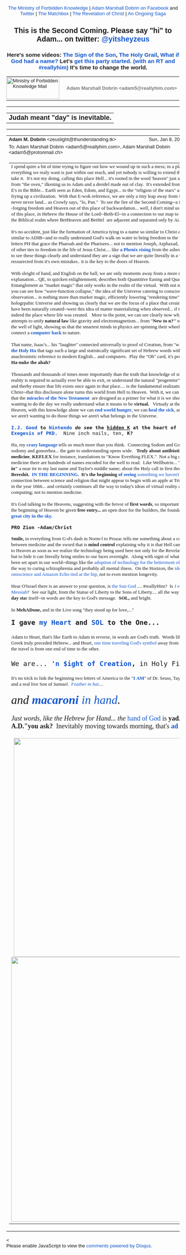 <!DOCTYPE html PUBLIC "-//W3C//DTD HTML 4.01//EN" "https://www.w3.org/TR/html4/strict.dtd">
<!-- saved from url=(0115)https://mail.google.com/mail/u/0/?ui=2&ik=b3fd74b597&view=pt&search=sent&msg=1597e82d6030baed&siml=1597e82d6030baed --><html data-inboxsdk-active-app-ids='[{"appId":"sdk_streak_21e9788951","version":"6.2897"}]' data-inboxsdk-app-logger-master-chosen="true" data-inboxsdk-last-event="1483927579041" data-inboxsdk-master-claimed="true" data-inboxsdk-session-id="1483927575645-0.10644149709128525" data-map-id="d5b985c9391d7a85" lang="en"><head data-inboxsdk-script-injected="true"><meta content="text/html; charset=utf-8" http-equiv="Content-Type"/><style type="text/css">
body,td,div,p,a,input {font-family: arial, sans-serif;}
</style><meta content="IE=edge" http-equiv="X-UA-Compatible"/><title>Ministry of Forbidden Knowledge Mail - Judah meant "day" is inevitable.</title><style type="text/css">
body, td {font-size:13px} a:link, a:active {color:#1155CC; text-decoration:none} a:hover {text-decoration:underline; cursor: pointer} a:visited{color:##6611CC} img{border:0px} pre { white-space: pre; white-space: -moz-pre-wrap; white-space: -o-pre-wrap; white-space: pre-wrap; word-wrap: break-word; max-width: 800px; overflow: auto;} .logo { left: -7px; position: relative; }
</style><style id="inboxsdk__shared_style">.inboxsdk__notransition {
  -webkit-transition: none !important;
  -moz-transition: none !important;
  -o-transition: none !important;
  -ms-transition: none !important;
  transition: none !important;
}

.inboxsdk__close_button {
  height: 24px;
  width: 24px;
  opacity: .7;
  position: relative;
  background: none;
  border: none;
  padding: 0;
  box-sizing: content-box;
  outline: none;
  cursor: pointer;
}
.inboxsdk__close_button:focus, .inboxsdk__close_button:hover {
  opacity: 1;
}
.inboxsdk__close_button:focus::before {
  background-color: rgba(0,0,0,.12);
}
.inboxsdk__close_button::before {
  border-radius: 50%;
  position: absolute;
  top: -4px;
  bottom: -4px;
  left: -4px;
  right: -4px;
  padding: 4px;
  content: ' ';
}
.inboxsdk__close_button::after {
  content: ' ';
  background: url(https://www.gstatic.com/images/icons/material/system/1x/close_black_24dp.png);
  position: absolute;
  height: 24px;
  width: 24px;
  top: 0;
  left: 0;
}

.dAcAbeEGcIJGfeII {
  display: none;
}

/* drawer */

.inboxsdk__drawer_view_container {
  visibility: visible;
  direction: initial;
  position: fixed;
  height: 100vh;
  width: 100vw;
  bottom: 0;
  left: 0;
  z-index: 51;
  pointer-events: none;
}
.inboxsdk__drawer_view {
  position: absolute;
  pointer-events: auto;
  top: 0;
  bottom: 0;
  right: 0;
  width: 452px;
  font: normal normal normal normal 13px / normal "Helvetica Neue", Helvetica, Arial, sans-serif;
  display: -webkit-flex;
  display: flex;
  -webkit-flex-direction: column;
  flex-direction: column;
  background-color: #fff;
  outline: none;
  box-shadow: 0 0 8px rgba(0,0,0,.18), 0 8px 16px rgba(0,0,0,.36);
  -webkit-transform: translateX(100%);
  transform: translateX(100%);
  transition: transform 150ms cubic-bezier(.4,0,.2,1);
}

.inboxsdk__drawer_view.inboxsdk__active {
  -webkit-transform: none;
  transform: none;
}
.inboxsdk__drawer_title_bar {
  background-color: #f5f5f5;
  border-bottom: 1px solid #e0e0e0;
  padding: 16px 20px;
  white-space: nowrap;
  display: -webkit-flex;
  display: flex;
  flex: 0 0 auto;
  -webkit-flex: 0 0 auto;
}
.inboxsdk__drawer_title_bar .inboxsdk__close_button {
  margin-right: 20px;
  -webkit-flex-shrink: 0;
  flex-shrink: 0;
}
.inboxsdk__drawer_title {
  overflow: hidden;
  text-overflow: ellipsis;
  white-space: nowrap;
  font: normal normal normal normal 20px / 24px "Helvetica Neue", Helvetica, Arial, sans-serif;
}

/* backdrop */

.inboxsdk__inbox_backdrop {
  visibility: visible;
  position: fixed;
  height: 100vh;
  width: 100vw;
  bottom: 0;
  left: 0;
  z-index: 50;
  background-color: transparent;
  transition: background-color 150ms cubic-bezier(0.4, 0, 1, 1);
}
.inboxsdk__inbox_backdrop.inboxsdk__active {
  background-color: rgba(10,10,10,.6);
  transition: background-color 70ms cubic-bezier(0,0,.2,1);
}

.inboxsdk__inbox_backdrop ~ .inboxsdk__inbox_backdrop {
  opacity: 0.6;
}

/* hidden */

.IbEdfbfEfDcFbcEB {
  display: -webkit-flex;
  display: flex;
  -webkit-flex-direction: column;
  flex-direction: column;
}

.AfGBFdbbBFcGEdde > .inboxsdk__close_button {
  position: absolute;
  bottom: 10px;
  right: 20px;
}

.EfHecFIJJEfdGCAf {
  width: 216px;
}

.CFadAfFbdcfcCIdC {
  overflow: hidden;
  font: 12px Arial, sans-serif;
  max-height: 100%;
  box-sizing: border-box;
}

.HIaDfDIFFEJJCEed {
  white-space: nowrap;
  display: -webkit-flex;
  display: flex;
  -moz-user-select: none;
  -webkit-user-select: none;
  user-select: none;
  cursor: default;
}

.CFadAfFbdcfcCIdC.IGFbBJddCDJHCECa .HIaDfDIFFEJJCEed:hover,
.CFadAfFbdcfcCIdC.HIJGFfcCBbDDFdba .HIaDfDIFFEJJCEed {
  background: rgba(0,0,0,.03);
}

.AfGAcJebAbbaaDee {
  min-width: 0;
  overflow: hidden;
  text-overflow: ellipsis;
}

.CFadAfFbdcfcCIdC.IGFbBJddCDJHCECa .AfGAcJebAbbaaDee {
  cursor: move;
}

.bAJdIdFACbDbaCAb {
  padding-left: 20px;
  vertical-align: middle;
  font: 13px / 40px "Helvetica Neue", Helvetica, Arial, sans-serif;
  color: #303030;
}

.AfGBFdbbBFcGEdde.fHdDfFBdBBECefJe .HIaDfDIFFEJJCEed {
  display: none;
}

.BdDdfEcfADbFBecb {
  display: inline-block;
  vertical-align: middle;
  margin-left: 10px;
  box-sizing: border-box;
  background-size: contain;
}

.BdDdfEcfADbFBecb,
.BdDdfEcfADbFBecb > img {
  width: 20px;
  height: 20px;
}

.EcBCIcEEHHHfEDEE {
  -webkit-flex: 1;
  flex: 1;
  text-align: right;
  visibility: hidden;
}

.CFadAfFbdcfcCIdC.IGFbBJddCDJHCECa .EcBCIcEEHHHfEDEE {
  visibility: visible;
  cursor: pointer;
}

.feeJfJJcHDfeIJed {
  margin-top: 12px;
  margin-right: 4px;
  background: url(https://www.streak.com/build/images/arrowDown.png) center / 20px no-repeat;
  border: none;
  width: 14px;
  height: 14px;
  -webkit-transform: rotate(-90deg);
  transform: rotate(-90deg);
  transition: -webkit-transform .15s, transform .15s;
  outline: none;
  opacity: .6;
  cursor: pointer;
}

.HIaDfDIFFEJJCEed:hover .feeJfJJcHDfeIJed,
.CFadAfFbdcfcCIdC.HIJGFfcCBbDDFdba .HIaDfDIFFEJJCEed .feeJfJJcHDfeIJed {
  opacity: .9;
}

.CFadAfFbdcfcCIdC.aIaBJFAHEeJfGbAC .feeJfJJcHDfeIJed {
  -webkit-transform: rotate(0);
  transform: rotate(0);
}

.cGEcJJFaDHbaFDDd {
  border-bottom: 1px solid #ddd;
  margin-bottom: 15px;
}

/* end hidden */
</style><style id="inboxsdk__style">/* suggestions */

.inboxsdk__suggestions_separator_before {
  padding-bottom: 2px !important;
}

.inboxsdk__suggestions_separator_after {
  border-top: 1px solid #e5e5e5;
  padding-top: 2px !important;
}

/* buttons */

div.T-I.inboxsdk__button {
  -webkit-user-select: none;
  min-width: 27px;
}

.inboxsdk__no_bg {
  background: none;
}

.inboxsdk__button.inboxsdk__button_disabled {
  opacity: 0.55;
}

  .inboxsdk__button_icon + .inboxsdk__button_text {
    margin-left: 5px;
  }

.inboxsdk__button_icon {
  display: inline-block;
}

.inboxsdk__button_iconImg {
  height: 16px;
  width: 16px;
  vertical-align: middle;
  margin-top: -2px;
  user-drag: none;
  -moz-user-select: none;
  -webkit-user-drag: none;
}

.inboxsdk__button_green_inactive {
  -webkit-box-shadow: 0 1px 0 rgba(0,0,0,.05);
  box-shadow: 0 1px 0 rgba(0,0,0,.05);
  background-color: #53a93f;
  background-image: -webkit-linear-gradient(top,transparent,transparent);
  background-image: linear-gradient(top,transparent,transparent);
  border: 1px solid transparent;
  color: #fff;
  text-shadow: none;
}

.inboxsdk__button_green_hover {
  -webkit-box-shadow: inset 0 -1px 0 #4c8534;
  box-shadow: inset 0 -1px 0 #4c8534;
  background-color: #65b045;
  background-image: -webkit-linear-gradient(top,transparent,transparent);
  background-image: linear-gradient(top,transparent,transparent);
  border: 1px solid transparent;
  border-bottom: 1px solid #4c8534;
  text-shadow: none;
}

.inboxsdk__button_green_active {
  -webkit-box-shadow: inset 0 1px 0 #2f6124;
  box-shadow: inset 0 1px 0 #2f6124;
  background: #3e802f;
  border: 1px solid transparent;
  border-top: 1px solid #2f6124;
  color: #fff;
  text-shadow: none;
}

.J-M.inboxsdk__menu {
  min-width: 1em;
  min-height: 1em;
  padding: 0px;
  overflow: visible;
  max-height: none;
}

.f4.J-N-JX.inboxsdk__message_more_icon {
  margin-top: -1px;
  width: 16px;
  height: 16px;
}

/* end */

/* compose buttons */

.T-I.inboxsdk__button.inboxsdk__compose_sendButton {
  min-width: 0px;
  margin-right: 0px;
  margin-left: 0px;
  padding:0px;
}

.inboxsdk__compose_actionToolbar {
  padding: 0px 0px 0px 5px;
  white-space: nowrap;
}

.inboxsdk__compose_actionToolbar div.inboxsdk__button {
  min-width: 27px;
  height: 27px;
}

.inboxsdk__compose_actionToolbar .inboxsdk__button_icon {
  height: 17px;
  width: 17px;
  display: inline-block;
  vertical-align: middle;
  position: relative;
  margin-top: 2px;
}

.inboxsdk__compose_actionToolbar .inboxsdk__button_iconImg {
  vertical-align: top;
  height: 17px;
  width: 17px;
  display: inline-block;
  margin-top: -1px;
}

.inboxsdk__compose_actionToolbar .inboxsdk__button > div {
    opacity: 0.55;
}

.inboxsdk__compose_actionToolbar .inboxsdk__button:focus {
  border: 1px solid #4d90fe;
  outline: none;
}


  .inboxsdk__compose_actionToolbar .inboxsdk__button.inboxsdk__button_hover > div, .inboxsdk__compose_actionToolbar .inboxsdk__button:focus > div {
    opacity: 1
  }


.inboxsdk__compose_groupedActionToolbar {
  position: absolute;
  bottom: 44px;
  background: #f5f5f5;
  margin: 3px;
  box-shadow: 0 2px 2px -1px rgba(0,0,0,0.1);
  border: 1px solid #cfcfcf;
  padding: 1px !important;
  z-index: 10;
  left: 0px;
}

.inboxsdk__compose_groupedActionToolbar div.inboxsdk__button {
  z-index: 1;
}

.inboxsdk__compose_groupedActionToolbar_arrow {
  position: absolute;
  background: url('https://ssl.gstatic.com/ui/v1/icons/mail/down_pointer.png') no-repeat;
  width: 17px;
  height: 18px;
  bottom: -16px;
  margin-left: 4px;
}

/* end */

/* appid warning */

.inboxsdk__appid_warning {
  margin: 0;
  padding: 9px;
  color: #4b4b4b;
  height: 32px;
  background: #ff6c6c;
  font-size: 10pt;
}

.inboxsdk__appid_warning_main {
  display: inline-block;
  vertical-align: middle;
}

.inboxsdk__appid_warning .topline {
  font-weight: bold;
  font-size: 11pt;
}

a.inboxsdk__appid_register {
  color: white;
  display: inline-block;
  background: #1989ff;
  border-radius: 3px;
  text-decoration: none;
  box-shadow: 0 0 5px rgba(0,0,0,0.3);
  padding: 7px;
  font-size: 10pt;
  vertical-align: middle;
  margin-left: 1em;
}

input.inboxsdk__x_close_button {
  background-color: transparent;
  background-image: url(https://www.streak.com/build/images/circle_border_x.png);
  background-size: cover;
  background-repeat: no-repeat;
  background-position: center center;
  height: 20px;
  width: 20px;
  border: none;
  display: inline-block;
  vertical-align: middle;
  cursor: pointer;

  float: right;
  margin: 5px;
}

/* thread rows */

.inboxsdk__gmail_label.inboxsdk__label_has_icon .au {
  display: inline-block;
  margin-left: 14px;
}

.inboxsdk__thread_row_label .inboxsdk__button_icon,
.inboxsdk__thread_row_label .inboxsdk__button_iconImg {
  height: 11px;
  width: 11px;
}

.inboxsdk__thread_row_label .inboxsdk__button_icon {
  display: inline-block;
  margin-top: 2px;
  margin-left: 4px;
  position: absolute;
}

.inboxsdk__thread_row_button {
  outline: 0;
  padding: 0 5px;
  position: relative;
  height: 15px;
  width: 15px;
  top: -2px;
}

.inboxsdk__gmail_action {
  float: right;
  position: relative;
  background-color: grey;
  border: 1px solid black;
  margin-left: 1em;
  cursor: default;
  padding: 0 6px;
  background-image: -webkit-linear-gradient(top,#e9e9e9,#e6e6e6);
  background-image: linear-gradient(top,#e9e9e9,#e6e6e6);
  border: 1px solid rgba(0,0,0,0.1);
  border-color: #ccc;
  color: #444;
  height: 17px;
  line-height: 17px;
  min-width: 56px;
  border-radius: 2px;
  font-size: 11px;
  font-weight: bold;
  text-align: center;
  white-space: nowrap;
  padding-right: 18px;
}

.inboxsdk__gmail_action:focus {
  border: 1px solid #4d90fe;
  outline: none;
}

.inboxsdk__gmail_action:active {
  box-shadow: inset 0 1px 2px rgba(0,0,0,.1);
}

.inboxsdk__gmail_action:hover {
  box-shadow: 0 1px 1px rgba(0,0,0,.05);
  background-color: #ededed;
  background-image: -webkit-linear-gradient(top,#ededed,#eaeaea);
  background-image: linear-gradient(top,#ededed,#eaeaea);
  border-color: #b8b8b8;
}

.inboxsdk__gmail_action::after {
  content: '';
  position: absolute;
  right: 5px;
  top: 5px;
  margin-left: 5px;
  background: no-repeat url(https://ssl.gstatic.com/mail/sprites/smartmail-561acb673be75c1d374881a95997fce4.png) -67px -100px;
  width: 7px;
  height: 7px;
  opacity: .55;
}

.inboxsdk__thread_row_custom_date {
  margin-left: 2px;
}

span.inboxsdk__thread_row_custom_date + span:not(.inboxsdk__thread_row_custom_date) {
  display: none;
}

span.inboxsdk__thread_row_custom_draft_label + div.yW {
  display: none;
}

.inboxsdk__thread_row_attachment_icon {
  margin-left: 3px;
  width: 16px;
  height: 16px;
}

.inboxsdk__thread_row_icon_wrapper {
  display: inline-block;
  width: 25px;
  margin-right: 3px;
}

.inboxsdk__thread_row_image_added .y6 .inboxsdk__thread_row_icon_wrapper ~ span[id] {
  margin-left: 3px;
}

  .inboxsdk__thread_row_icon_wrapper .inboxsdk__button_icon {
    position: absolute;
    top: 50%;
    height: 24px;
    overflow: hidden;
    width: 24px;
    margin-top: -12px;
  }

    .inboxsdk__thread_row_icon_wrapper .inboxsdk__button_iconImg {
      height: 24px;
      width: 24px;
      margin-top: 0px;
    }

  .inboxsdk__thread_row_image_added .a4W, .inboxsdk__thread_row_image_added .apA, .inboxsdk__thread_row_image_added .apx {
    position: relative;
  }


/* end thread rows */

td.gH div.gK span:first-child > img {
  margin-right: 3px;
}

td.gH div.gK span:first-child > img:last-child {
  margin-right: 6px;
}

.inboxsdk__message_attachment_icon {
  width: 21px;
  height: 21px;
  margin-top: -3px;
}

/* Work around issue where clicking "Remove formatting" in Compose causes this
 * element to become taller and shift the toolbar down. */
.gU .aWQ {
  max-height: 3px;
}

.aQw .inboxsdk__button_iconImg {
  margin-top: 2px;
}

.aZi .asa .inboxsdk__button_iconImg {
  display: inline-block;
  vertical-align: middle;
  margin-top: -3px;
}

/* Message view attachments toolbar */
.aZi .aZj .asa .inboxsdk__button_iconImg {
  margin: 0;
}

body .dw {
  /* Fixes issue where a tall compose window opened over a custom view could be
   * overlapped by Gmail's top bar. Also fixes issue where mole widgets are
   * only visible while a compose window is open.
   */
  z-index: 6 !important;
}

.inboxsdk__compose_outerSidebar_wrapper {
  position: absolute;
  left: -401px;
  top: 0px;
  background: white;
  width: 400px;
  bottom: 0px;
  border-left: 1px solid silver;
  box-shadow: -2px 0px 1px #E6E6E6;
  display: block;
}

.inboxsdk__outerSidebarActive .aSt .inboxsdk__compose_outerSidebar_wrapper {
  border-left: 0;
  box-shadow: none;
  left: -400px;
}

.inboxsdk__outerSidebarActive .aSs > div { width: 50% !important; margin-left: 30%; }

.inboxsdk__compose_outerSidebar_header {
  background: #404040;
  font-size: 80%;
  padding: 10px 10px 11px 10px;
  color: white;
  border-bottom: 1px solid #C4C4C4;
}

.inboxsdk__compose_outerSidebar_body {
  position: absolute;
  width: 100%;
  bottom: 43px;
  top: 36px;
  left: -1px;
  overflow: auto;
}

.inboxsdk__compose_outerSidebar_footer {
  position: absolute;
  bottom: 0px;
  width: 100%;
  border-top: 1px solid rgb(206, 206, 206);
  display: block;
}

.inboxsdk__compose_innerSidebarActive form, .inboxsdk__compose_innerSidebarActive .GQ {
  padding-right: 200px;
}

div.inboxsdk__compose_statusbar {
  margin: 0;
  border: 0;
  height: 40px;
}

.inboxsdk__compose_statusbarActive .aoI {
  height: auto !important;
}

/* compose size fixing */
.inboxsdk__compose .qz {
  max-height: inherit !important;
}

/* .dw means not fullscreen */
.dw .inboxsdk__compose_statusbarActive .aDj.aDi {
  position: static !important;
}

.inboxsdk__compose_statusbarActive .aDj > .aDh {
  height: auto;
}

.inboxsdk__recipient_row td.ok {
  height: 23px;
}

.inboxsdk__recipient_row td.az3 {
  padding: 0px 3px 3px 3px;
}

/* toolbar visibility */

[data-thread-toolbar=true] [data-rowlist-toolbar=true] {
  display: none;
}

[data-toolbar-expanded=true] [data-toolbar-expanded=false] {
  display: none;
}

[data-toolbar-expanded=false] [data-toolbar-expanded=true] {
  display: none;
}


[data-toolbar-icononly=true] .inboxsdk__button_text {
  display: none;
}

.inboxsdk__menuItem img, .inboxsdk__menuItem .inboxsdk__icon {
  height: 16px;
  width: 16px;
  margin-left: -20px;
  position: absolute;
  margin-top: -1px;
}

/* end */

/* modal */

.inboxsdk__modal_overlay {
  right: 0px;
  bottom: 0px;
}

.inboxsdk__modal_fullscreen {
  position: fixed;
  top: 0px;
  left: 0px;
  bottom: 0px;
  right: 0px;
  z-index: 501;
  display: flex;
  display: -webkit-flex;
  justify-content: center;
  -webkit-justify-content: center;
  align-items: center;
  -webkit-align-items: center;
  padding: 110px 50px 50px 50px;
}

.inboxsdk__modal_content {
    margin-top: 30px; margin-bottom: 30px;
}

.inboxsdk__modal_fullscreen.inboxsdk__modal_content_no_buttons .inboxsdk__modal_content {
  margin-bottom: 0px;
}

.inboxsdk__modal_close {
  outline: none;
  cursor: pointer;
}


.inboxsdk__modal_fullscreen .inboxsdk__modal_container {
  position: relative;
  margin-top: -60px;
  width: auto;
  overflow: hidden;
}

  .inboxsdk__modal_fullscreen.inboxsdk__modal_hideTop .inboxsdk__modal_close {
    display: none;
  }

  .inboxsdk__modal_fullscreen.inboxsdk__modal_hideTop .inboxsdk__modal_container {
    padding-top: 0px;
  }

  .inboxsdk__modal_fullscreen.inboxsdk__modal_hideTop .inboxsdk__modal_content {
    margin-top: 0px;
  }

  .inboxsdk__modal_fullscreen.inboxsdk__modal_hideTop .Kj-JD-K7 {
    margin: 0px;
  }

  .inboxsdk__modal_fullscreen.inboxsdk__modal_hideSides .inboxsdk__modal_container {
    padding-left: 0px;
    padding-right: 0px
  }

  .inboxsdk__modal_fullscreen.inboxsdk__modal_hideBottom .inboxsdk__modal_content {
    margin-bottom: 0px;
  }

  .inboxsdk__modal_fullscreen.inboxsdk__modal_hideBottom .inboxsdk__modal_container {
    padding-bottom: 0px;
  }

/* end modal */

/* mole */

/* Fix issue where Compose toolbar can become disconnected when moles or
 * drawers are in use */
.inboxsdk__drawers_in_use .aDi,
.inboxsdk__moles_in_use .aDi {
  left: auto !important;
}

/* Make it so the compose/mole layer doesn't wrap, so we don't have to do a lot
 * of fancy logic to hide moles ourselves when things get too crowded. */
.inboxsdk__moles_in_use .nH > .nH > .no {
  white-space: nowrap;
}
.inboxsdk__moles_in_use .nH > .nH > .no > * {
  white-space: initial;
}
.inboxsdk__moles_in_use .nH > .nH > .no > .nn {
  display: inline-block;
  float: none;
}

.inboxsdk__mole_view {
  position: relative;
  max-width: 564px;
  height: 100vh;
  vertical-align: top;
  display: inline-flex;
  display: -webkit-inline-flex;
  align-items: flex-end;
  -webkit-align-items: flex-end;
}

.inboxsdk__mole_view_inner {
  visibility: visible;
  box-sizing: border-box;
  margin-right: 5px;
  box-shadow: rgba(0,0,0,0.2) 0 2px 6px;
  min-width: 260px;
  min-height: 36px;
}

.inboxsdk__mole_view_titlebar {
  position: absolute;
  left: 0;
  right: 5px;
  color: white;
  font-size: 12.8px;
  background: #404040;
  box-sizing: border-box;
  height: 36px;
  padding-top: 7px;
  padding-left: 11px;
  cursor: pointer;
}

.inboxsdk__mole_view_titlebar h2 {
  font-size: inherit;
  font-weight: inherit;
  margin: 4px 0 0 0;
  white-space: nowrap;
  overflow: hidden;
  text-overflow: ellipsis;
}

.inboxsdk__mole_title_buttons {
  white-space: nowrap;
  float: right;
  padding-right: 5px;
  margin-top: -3px;
}

.inboxsdk__mole_title_buttons > img {
  height: 24px;
  width: 24px;
  position: relative;
  top: 2px;
  opacity: 0.6;
}

.inboxsdk__mole_title_buttons > img:hover {
  opacity: 1;
  background-color: #737373;
}

.inboxsdk__mole_view.inboxsdk__minimized .inboxsdk__mole_view_content,
.inboxsdk__mole_view.inboxsdk__minimized.inboxsdk__mole_use_minimize_title h2.inboxsdk__mole_default,
.inboxsdk__mole_view:not(.inboxsdk__minimized) h2.inboxsdk__mole_minimized,
.inboxsdk__mole_view:not(.inboxsdk__mole_use_minimize_title) h2.inboxsdk__mole_minimized,
.inboxsdk__mole_view.inboxsdk__minimized .Hl,
.inboxsdk__mole_view:not(.inboxsdk__minimized) .Hk {
  display: none;
}

.inboxsdk__mole_view_content {
  margin-top: 36px;
  border: 1px solid #cfcfcf;
  background: white;
  min-width: 260px;
  min-height: 20px;
  max-height: 80vh;
}

.inboxsdk__mole_view_chromeless .inboxsdk__mole_view_inner {
  min-width: 0px;
}

.inboxsdk__mole_view_chromeless .inboxsdk__mole_view_content {
  margin-top: 0px;
  min-width: 0px;
}

/* end mole */


/* tabs */

.inboxsdk__tab {
  width: 30px;
}

.inboxsdk__tab.fHdDfFBdBBECefJe:first-child:last-child {
  display: none;
}

.inboxsdk__tab.inboxsdk__tab_selected {
  width: auto;
}

table.aKk .inboxsdk__contentTabContainer .inboxsdk__tab .aAy[role=tab] {
  height: 28px;
}

.inboxsdk__tab_icon {
  width: 30px;
  height: 25px;
  background-position-x: 5px;
  background-position-y: 3px;
  background-size: 16px;
  bacgkround-repeat: no-repeat;
}

.inboxsdk__tab_icon img {
  height: 16px;
  width: 16px;
  margin-left: 5px;
  margin-top: 3px;
}

.inboxsdk__tab .aKx {
  top: 4px;
}

.inboxsdk__hidden div[role=complementary] {
  position: static !important;
}

/* Fix issue where hidden causes threadview to be taller than it should */
.inboxsdk__hidden > div.y4,
.feEHIcFIaBBdEbDG > div.y4 {
  display: none;
}

table.aKk .inboxsdk__contentTabContainer .inboxsdk__tab:first-child .aAy[role=tab] {
  border-left-width: 1px;
}

/* end tabs */

/* old hidden */

.inboxsdk__hidden .inboxsdk__contentPanelContainer {
  font: 12px Arial, sans-serif;
  max-width: 220px;
}

.inboxsdk__contentPanelContainer_contentContainer {
  overflow: hidden;
  margin-bottom: 10px;
  border-bottom: 1px solid #D8D8D8;
}


/* end old hidden */


/* hidden */

.feEHIcFIaBBdEbDG div[role=complementary] {
  position: static !important;
  width: 216px !important;
}

.feEHIcFIaBBdEbDG {
  /* Necessary to prevent z-indexes on hidden items from causing them to show
  above stuff outside of the hidden. */
  will-change: position;
}

.AfGBFdbbBFcGEdde {
  position: relative;
}

.CFadAfFbdcfcCIdC {
  background: #ffffff;
}

.EfHecFIJJEfdGCAf {
  padding: 4px 0 12px;
}

.AfGBFdbbBFcGEdde.fHdDfFBdBBECefJe .EfHecFIJJEfdGCAf {
  padding-top: 0;
}

/* end hidden */

/* custom content */

.inboxsdk__custom_view_element {
  overflow: auto;
}

/* end custom content */


/* nav menu */


.inboxsdk__hide_native_marker .ain:not(.inboxsdk__navItem) {
  border-left-color: transparent;
}
.inboxsdk__hide_native_marker .ain:not(.inboxsdk__navItem) .nZ .aio * {
  color: inherit !important;
}
.inboxsdk__hide_native_marker .ain:not(.inboxsdk__navItem) .nU:not(.n1) .n0 {
  font-weight: normal;
}

.inboxsdk__navItem_hover .aj0, .inboxsdk__navItem_hover .p8 {
  visibility: visible;
}

.inboxsdk__navItem_link {
  position: absolute;
  top: 0px;
  right: -4px;
}

[dir=rtl] .inboxsdk__navItem_link {
  left: -4px;
  right: initial;
}

.inboxsdk__navItem_container .aio .inboxsdk__button {
  position: absolute;
  top: 0px;
  right: -30px;
}

.inboxsdk__navItem_marker {
  position: absolute;
  left: 0px;
  padding-bottom: 2px;
}

.ain .inboxsdk__navItem_container {
  margin-left: -18px;
}

.inboxsdk__navItem_container {
  margin-left: -14px;
}

.inboxsdk__expando {
  z-index: 1;
}

.aip .CK {
  color: #15c;
}

.aip .CK:hover {
  text-decoration: underline;
}

.inboxsdk__navItem_container .aio.aip {
  white-space: nowrap;
}

/* end nav menu */



/* search results section */

.inboxsdk__custom_sections {
  margin-bottom: 15px;
}

.inboxsdk__custom_sections.Wc {
  padding: 0px;
  margin-bottom: 0px;
}

.inboxsdk__resultsSection {
  padding-top: 20px;
}

  .inboxsdk__custom_sections.Wc .inboxsdk__resultsSection {
    padding-top: 0px;
  }

.inboxsdk__custom_sections .Wg {
  padding-top: 0px;
}

  .inboxsdk__custom_sections.Wc .Wg {
    border-bottom: 0;
    padding: 0px;
  }

.inboxsdk__results_collapsedContainer > div {
  display: inline;
}

.inboxsdk__resultsSection.inboxsdk__resultsSection_collapsed {
  display: inline-block;
  margin-right: 20px;
}

  .Wc .inboxsdk__resultsSection.inboxsdk__resultsSection_collapsed {
    margin-right: 0px;
  }

.inboxsdk__resultsSection_collapsed .Cr {
  display: none;
}

.inboxsdk__resultsSection_title {
  white-space: nowrap;
  cursor: pointer;
  display: inline-block;
}

  .Wc .inboxsdk__resultsSection_title {
    padding: 3px 0 3px 8px;
  }

.inboxsdk__resultsSection_title_subtitle {
  opacity: 0.5;
  margin-left: 5px;
}

  .Wc .inboxsdk__resultsSection_title_subtitle {
    font-size: 80%;
  }

.inboxsdk__resultsSection_title .Wp {
  float: left;
  height: 10px;
  width: 20px;
  margin-top: 3px;
}

.inboxsdk__resultsSection_title h3 {
  margin-bottom: 10px;
  margin-top: 20px;
  display: inline;
  float: none;
}

.inboxsdk__resultsSection_header_summaryText.Wm:last-child .amH {
  padding-right: 0px;
  margin-right: 0px;
}

  .inboxsdk__custom_sections.Wc .inboxsdk__resultsSection_header_summaryText:last-child {
    margin-right: 11px;
  }

.inboxsdk__custom_sections.Wc .J-JN-M-I {
  margin-right: 13px;
}

.inboxsdk__resultsSection_header_summaryText.Wm + .aAE {
  margin-left: 3px;
}

.inboxsdk__resultsSection .TB.TC {
  text-align: center;
}

.inboxsdk__resultsSection .inboxsdk__resultsSection_loading {
  font-style: italic;
}

.inboxsdk__resultsSection .inboxsdk__resultsSection_result_icon {
  height: 15px;
  width: 15px;
  margin-left: 9px;
}

.inboxsdk__resultsSection .xX {
  width: 20ex;
}

.inboxsdk__resultsSection_result_title span {
  text-overflow: ellipsis;
  display: block;
  overflow: hidden;
}

.inboxsdk__resultsSection tr .xW > span {
  overflow: hidden;
  display: block;
  text-overflow: ellipsis;
}

.inboxsdk__resultsSection .V3 {
  overflow: hidden;
  white-space: nowrap;
}

.inboxsdk__resultsSection .at {
  position: relative;
}

.inboxsdk__resultsSection .at > * {
  display: inline-block;
}

.inboxsdk__resultsSection_label_icon {
  height: 11px;
  width: 11px;
  position: absolute;
  margin-left: 4px;
  margin-top: 1px;
}

.inboxsdk__resultsSection .av, .inboxsdk__thread_row_label .av {
  max-width: 90px;
  overflow: hidden;
  text-overflow: ellipsis;
}

.inboxsdk__resultsSection_label_icon + .av, .inboxsdk__thread_row_label .inboxsdk__button_icon + .av {
  margin-left: 16px;
}

.Wc .inboxsdk__resultsSection_footer {
  padding: 3px 3px 3px 8px;
}

/* end search results section */


/* tooltip */

/* gmail styles */

.inboxsdk__tooltip .T-P {
  -webkit-box-shadow: 0 1px 3px rgba(0,0,0,.2);
  box-shadow: 0 1px 3px rgba(0,0,0,.2);
  background-color: #fff;
  border: 1px solid;
  border-color: #bbb #bbb #a8a8a8;
  padding: 16px;
  position: absolute;
  z-index: 1201!important;
}

  .inboxsdk__tooltip.inboxdk__tooltip_content .T-P {
    padding: 0px;
  }

.inboxsdk__tooltip .aRM {
  outline: none;
  padding: 13px 10px 16px;
  text-align: center;
}

  .inboxdk__tooltip_content.inboxsdk__tooltip .aRM {
    padding: 0px;
  }

.inboxsdk__tooltip .aRR {
  color: #333;
  font-size: 18px;
  margin-top: 13px;
}

.inboxsdk__tooltip .aRQ {
  color: #777;
  font-size: 13px;
  margin: 3px 0 14px 0;
}




/* end gmail styles */

.inboxsdk__tooltip {
  position: fixed;
  z-index: 1300;
  transition: left 200ms ease, top 200ms ease;
}

.inboxsdk__tooltip .T-P {
  position: relative;
  width: auto;
  max-width: 500px;
}

.inboxsdk__tooltip .inboxsdk__tooltip_arrow {
  position: fixed;
  z-index: 1400;
  margin-top: -1px;
  transition: left 200ms ease, top 200ms ease;
}

.inboxsdk__tooltip .inboxsdk__tooltip_close {
  -webkit-user-select: none;
}

.inboxsdk__tooltip .inboxsdk__button {
  margin-right: 0px;
}

.inboxsdk__tooltip .inboxsdk__tooltip_image {
  max-height: 300px;
  max-width: 500px;
  overflow: hidden;
  height: auto;
}

.inboxsdk__tooltip .inboxsdk__tooltip_image > img {
  max-height: 300px;
  max-width: 500px;
}

/* end tooltip */


/* attachment card */

.inboxsdk__attachmentCard img.aQG.aYB {
  max-width: 178px;
  min-width: 178px;
  min-height: 118px;
}

.inboxsdk__attachmentCard img.aZG.aYw {
  background: none;
}

/* add some margins between cards so 4+ cards don't hit each other */

.aQw > .T-I.J-J5-Ji.L3 {
  margin-top: 5px;
}

/* end attachment card */


/* keyboard shortcut help */

table.cf.wd.inboxsdk__shortcutHelp_table {
  margin-bottom: 15px;
}

.inboxsdk__shortcutHelp_table td.Dn {
  display: inline-block;
  width: 50%;
}

.inboxsdk__shortcutHelp_table table.cf {
  display: block;
}

.inboxsdk__shortcutHelp_table tbody tbody {
  display: block;
}

.inboxsdk__shortcutHelp_table tbody tbody tr {
  display: block;
  white-space: nowrap;
}

.inboxsdk__shortcutHelp_table td.wg.Dn {
  display: inline-block;
  width: 45%;
}

.inboxsdk__shortcutHelp_table span.wb {
  margin-left: 3px;
}

.inboxsdk__shortcutHelp_table td.we.Dn {
  width: 60%;
  white-space: normal;
}

.inboxsdk__shortcutHelp_title img.inboxsdk__icon {
  height: 21px;
  width: 21px;
  vertical-align: middle;
  margin-right: 10px;
  border-radius: 4px;
}

/* end keyboard shortcut help */


/* search suggestions */

.asor.inboxsdk__custom_suggestion {
  display: flex;
  display: -webkit-flex;
  justify-content: center;
  -webkit-justify-content: center;
  align-items: center;
  -webkit-align-items: center;
}

.inboxsdk__custom_suggestion img {
  max-width: 32px;
  max-height: 32px;
  margin-left: -11px;
}

/* end send suggestions */


/* app toolbar */

.inboxsdk__appButton {
  margin-right: -15px;
}

  .inboxsdk__appButton:first-child {
    margin-left: -45px;
  }

  .inboxsdk__appButton + .inboxsdk__appButton {
    margin-left: 35px;
  }

  .inboxsdk__appButton.inboxsdk__appButton_noGPlus {
    margin-right: 0px;
  }

.inboxsdk__appButton .inboxsdk__button_icon {
  margin-right: 5px;
  position: relative;
}

.inboxsdk__appButton a {
  color: #404040;
  text-decoration: none;
  line-height: 24px;
}

.inboxsdk__appButton.inboxsdk__appButton_noGPlus a {
  line-height: 30px;
}

.inboxsdk__appButton a:hover {
  text-decoration: underline;
  color: #000;
}

.inboxsdk__gmail_dark_theme .inboxsdk__appButton a {
  color: #eee;
}
.inboxsdk__gmail_dark_theme .inboxsdk__appButton a:hover {
  color: #fff;
}

.inboxsdk__appButton_tooltip {
  outline: none;
  transition: none;
  -webkit-animation: gb__a .2s;
}

.inboxsdk__appButton_tooltip .inboxsdk__tooltip_close {
  display: none;
}

.inboxsdk__tooltip.inboxsdk__appButton_tooltip .T-P {
  padding: 0px;
}

.inboxsdk__tooltip.inboxsdk__appButton_tooltip .aRM {
  padding: 0px;
  white-space: initial;
  text-align: center;
  font: normal normal normal normal 16px / normal arial, sans-serif;
}

.inboxsdk__tooltip.inboxsdk__appButton_tooltip .inboxsdk__tooltip_arrow {
  transform-origin: top;
  transform: rotateZ(180deg);
  margin-top: 9px;
}

/* end app toolbar */
</style> <script>
  (function(i,s,o,g,r,a,m){i['GoogleAnalyticsObject']=r;i[r]=i[r]||function(){
  (i[r].q=i[r].q||[]).push(arguments)},i[r].l=1*new Date();a=s.createElement(o),
  m=s.getElementsByTagName(o)[0];a.async=1;a.src=g;m.parentNode.insertBefore(a,m)
  })(window,document,'script','https://www.google-analytics.com/analytics.js','ga');

  ga('create', 'UA-74743044-2', 'auto');
  ga('send', 'pageview');

</script></head>
<body style="width: 100%; margin: 0 auto; text-align: left; font-family: Arial;">
<center>
<script type="text/javascript">
    google_ad_client = "ca-pub-9608809622006883";
    google_ad_slot = "4355365452";
    google_ad_width = 728;
    google_ad_height = 90;
</script>
<!-- leaderboard -->
<script src="//pagead2.googlesyndication.com/pagead/show_ads.js" type="text/javascript">
</script>
<br/>
<a href="http://bit.ly/2ihtLLF">The Ministry of Forbidden Knowledge</a> | 
<a href="http://bit.ly/2h1Gb81">Adam Marshall Dobrin on Facebook</a> and <a href="http://bit.ly/2ibrR0U">Twitter</a> |
<a href="http://bit.ly/2hzoJJ2">The Matchbox</a> | 
<a href="http://bit.ly/2ibDdD6">The Revelation of Christ</a> | 
<a href="http://bit.ly/2h2C7UZ">An Ongoing Saga</a>
<br/>
</center>
<center><h2>
This is the Second Coming.  Please say "<b>hi</b>" to Adam... on twitter: <a href="http://bit.ly/2h5DVN9" target="_new">@yitsheyzeus</a>
</h2><h3>
Here's some videos: <a href="http://bit.ly/2ia0F3k" target="_new">The Sign of the Son</a>, <a href="http://bit.ly/2iaae2d" target="_new">The Holy Grail</a>, <a href="http://bit.ly/2ibmizx" target="_new">What if God had a name?</a>
Let's <a href="http://bit.ly/2h1EjMA">get this party started. (with an RT and #reallyhim)</a>  It's time to change the world.</h3>
</center>
<div class="bodycontainer"><table border="0" cellpadding="0" cellspacing="0" width="100%"><tbody><tr height="14px"><td width="143"><img alt="Ministry of Forbidden Knowledge Mail" class="logo" height="59" src="http://i.imgur.com/xoiWhBA.png" width="143"/></td><td align="right"><font color="#777" size="-1"><b>Adam Marshall Dobrin &lt;adam5@reallyhim.com&gt;</b></font></td></tr></tbody></table><hr/><div class="maincontent"><table border="0" cellpadding="0" cellspacing="0" width="100%"><tbody><tr><td><font size="+1"><b>Judah meant "day" is inevitable.</b></font><br/></td></tr></tbody></table><hr/><table border="0" cellpadding="0" cellspacing="0" class="message" width="100%"><tbody><tr><td><font size="-1"><b>Adam M. Dobrin </b>&lt;zeuslight@thunderstanding.tk&gt;</font></td><td align="right"><font size="-1">Sun, Jan 8, 2017 at 9:36 AM</font></td></tr><tr><td colspan="2"><font class="recipient" size="-1"><div>To: Adam Marshall Dobrin &lt;adam5@reallyhim.com&gt;, Adam Marshall Dobrin &lt;adam5@protonmail.ch&gt;</div></font></td></tr><tr><td colspan="2"><table border="0" cellpadding="12" cellspacing="0" width="100%"><tbody><tr><td><div style="overflow: hidden;"><font size="-1"><div dir="ltr"><font face="times new roman, serif">I spend quire a bit of time trying to figure out how we wound up in such a mess; in a place where everything we realy want is just within our reach, and yet nobody is willing to extend their arms and take it.  It's not my doing, calling this place Hell... it's rooted in the word 'heaven" just a sound a way from "the oven," ilkening us to Adam and a dreidel made out of clay.  It's extended from the trinity of E's in the Bible... Earth seen as Eden, Edom, and Egypt... to the "religion of the stars" and a Wok frying up a civilization.  With that E-wok reference, we are only a tiny leap away from Peter Pan's never never land... as Crowly says, "lo, Pan."  To see the fire of the Second Coming--a formative fire--forging freedom and Heaven out of this place of backwardation... well, I don't mind using the name of this place, in Hebrew the House of the Lord--Beth-El--in a connection to our map to Salvation in the Biblical realm where BetHeaven and BetHel  are adjacent and separated only by Ai.</font><div><font face="times new roman, serif"><br/></font></div><div><font face="times new roman, serif">It's no accident, just like the formation of America tying to a name so similar to Christ and a year so similar to ADIB--and to really understand God's walk on water to bring freedom to the world the key letters PH that grace the Pharoah and the Pharisees... not to mention Joseph, Arphaxad, and a number of other ties to freedom in the life of Jesus Christ.... like <b><a data-saferedirecturl="https://www.google.com/url?hl=en&amp;q=http://matchbox.lamc.la/MYLIFE.html&amp;source=gmail&amp;ust=1484013975516000&amp;usg=AFQjCNFIwza3bZ_9AY73SLZa_CqUOgk75A" href="http://bit.ly/2i039k9" target="_blank">a Phenix rising</a></b> from the ashes of Edom.... to see these things clearly and understand they are a sign that we are quite literally in a virutal world ressurected from it's own mistakes.. it is the key to the doors of Heaven.</font></div><div><font face="times new roman, serif"><br/></font></div><div><font face="times new roman, serif">With sleight of hand, and English on the ball, we are only moments away from a more revolutionary explanation... QE, to quicken enlightenment; describes both Quantitive Easing and Quantum Entanglement as "market magic" that only works in the realm of the virtual.  With not much thought you can see how "wave-function collapse," the idea of the Universe catering to conscious observation... is nothing more than market magic, efficiently lowering "rendering time" in our hologrpahic Universe and showing us clearly that we are the focus of a place that cerainly could not have been naturally created--were this idea of matter materializing when observed... if this was indeed the place where life was created.   More to the point, we can see clearly now why it is that the attempts to unify <b>natural law</b> like gravity and electromagnetism... from "<b>New to n?"</b> to the Max of the well of light, showing us that the smartest minds in physics are spinning their wheels trying to connect a <b><a data-saferedirecturl="https://www.google.com/url?hl=en&amp;q=http://www.thefreedictionary.com/Yitshak&amp;source=gmail&amp;ust=1484013975516000&amp;usg=AFQjCNG9x7vjBWtX3RyphktA_CuyxkA0Vw" href="http://bit.ly/2iT1N98" target="_blank">computer hack</a></b> to nature.</font></div><div><font face="times new roman, serif"><br/></font></div><div><font face="times new roman, serif">That name, Isaac's... his "laughter" connected universally to proof of Creation, from "why itz hak" to <a data-saferedirecturl="https://www.google.com/url?hl=en&amp;q=http://ha.lamc.la&amp;source=gmail&amp;ust=1484013975516000&amp;usg=AFQjCNHHyMbx397k3_y7QGkQcjo3qmEH9w" href="http://bit.ly/2gZ8vI9" target="_blank"><b>the Holy Ha</b></a> that tags such a large and statistically significant set of Hebrew words with prescient anachronistic reference to modern English... and computers.  Play the "Oh" card, it's pretty obvious... <b>Ha-nuke the ahah?</b></font></div><div><font face="times new roman, serif"><br/></font></div><div><font face="times new roman, serif">Thousands and thousands of times more importantly than the truth that knowledge of simulated reality is required to actually ever be able to exit, or understand the natural "progenitor" universe... and therby ensure that life exists once again in that place.... is the fundamental realization of Jesus Christ--that this disclosure alone turns this world from Hell to Heaven.  With it, we can see clearly that the <b><a data-saferedirecturl="https://www.google.com/url?hl=en&amp;q=http://bread.lamc.la&amp;source=gmail&amp;ust=1484013975516000&amp;usg=AFQjCNFEX3BZKK3OjjEz7c5R9IlXQ2w5Ig" href="http://bit.ly/2h1Gyzh" target="_blank">miracles of the New Testament</a> </b> are designed as a primer for what it is we should all be wanting to do the day we really understand what it means to be <b>virtual.</b>   Virtualy at the doorstep of Heaven, with this knowledge alone we can <b><a data-saferedirecturl="https://www.google.com/url?hl=en&amp;q=http://cake.lamc.la&amp;source=gmail&amp;ust=1484013975516000&amp;usg=AFQjCNFQGGVl26BS9_RhC6uYHh92dhWoRw" href="http://bit.ly/2ha4H70" target="_blank">end world hunger</a></b>, we can <b><a data-saferedirecturl="https://www.google.com/url?hl=en&amp;q=http://matchbox.lamc.la/KEFLEX.html&amp;source=gmail&amp;ust=1484013975516000&amp;usg=AFQjCNFBzlKkP2RqqAWRNgzPonT18fkasg" href="http://bit.ly/2iSRML9" target="_blank">heal the sick</a></b>, and fraknly if we aren't wanting to do those things we aren't what belongs in the Universe.</font></div><div><font face="times new roman, serif"><br/></font></div><div><font face="monospace, monospace"><a data-saferedirecturl="https://www.google.com/url?hl=en&amp;q=http://zelda.lamc.la&amp;source=gmail&amp;ust=1484013975516000&amp;usg=AFQjCNGV1-1stfskklLbEI7yRyRovCBI2g" href="http://bit.ly/2gZfr8l" style="font-weight:bold" target="_blank">I.J. Good</a><b> to </b><a data-saferedirecturl="https://www.google.com/url?hl=en&amp;q=http://bread.lamc.la&amp;source=gmail&amp;ust=1484013975516000&amp;usg=AFQjCNFEX3BZKK3OjjEz7c5R9IlXQ2w5Ig" href="http://bit.ly/2h1Gyzh" style="font-weight:bold" target="_blank">Nintendo</a><b> </b><i style="font-weight:bold">do see</i><b> the </b><u style="font-weight:bold">hidden K</u><b> at the heart of </b><a data-saferedirecturl="https://www.google.com/url?hl=en&amp;q=http://lamc.la/my_dying_breath.html&amp;source=gmail&amp;ust=1484013975516000&amp;usg=AFQjCNEhcMxgUEEvy6Atew8w-wI_bm0mDA" href="http://bit.ly/2i964qx" style="font-weight:bold" target="_blank">the Exegesis of PKD.</a>  Nine inch nails, ten, <b>K?</b></font></div><div><font face="times new roman, serif"><br/></font><div><font face="times new roman, serif">Ha, my <a data-saferedirecturl="https://www.google.com/url?hl=en&amp;q=http://matchbox.lamc.la/KISLEVCRAZY.html&amp;source=gmail&amp;ust=1484013975516000&amp;usg=AFQjCNE7pCJK4awVYVSS8DrsZBGls63Djg" href="http://bit.ly/2isrRHX" style="font-weight:bold" target="_blank">crazy language</a> tells us much more than you think.  Connecting Sodom and Gommorah to sodomy and gonorrhea... the gate to understanding opens wide.<b>   Truly about antibiotics and medicine</b>, <b>KEFLEX</b> for instance, translations to "Know Everthing FLEX."  Not a big deal, in medicine there are hundreds of names encoded for the well to read.  Like Wellbutrin... <b>"well, but R in"</b> a near tie to my last name and Taylor's middle name; about the Holy call in first three words of <b>Bereshit.</b>  <b><a data-saferedirecturl="https://www.google.com/url?hl=en&amp;q=http://music.lamc.la&amp;source=gmail&amp;ust=1484013975516000&amp;usg=AFQjCNFZa2PyqSz0-ScRboPAwM4FZs11nQ" href="http://bit.ly/2hxnwRP" target="_blank">IN THE BEGINNING.</a>  It's the beginning <a data-saferedirecturl="https://www.google.com/url?hl=en&amp;q=https://medium.com/in-pursuit-of-happiness/hearing-dreaming-and-seeing-the-light-3c8250b4fccb&amp;source=gmail&amp;ust=1484013975516000&amp;usg=AFQjCNHSqh34MtAfyvUX_TK7o90PF802Iw" href="http://bit.ly/2iIcRpC" target="_blank">of seeing </a></b><a data-saferedirecturl="https://www.google.com/url?hl=en&amp;q=https://medium.com/in-pursuit-of-happiness/hearing-dreaming-and-seeing-the-light-3c8250b4fccb&amp;source=gmail&amp;ust=1484013975516000&amp;usg=AFQjCNHSqh34MtAfyvUX_TK7o90PF802Iw" href="http://bit.ly/2iIcRpC" target="_blank">something we haven't noticed</a>, a connection between science and religion that might appear to begin with an apple at Trinity College in the year 1666... and certainly continues all the way to today's ideas of virtual reality and modern computing; not to mention medicine.</font></div></div><div><font face="times new roman, serif"><br/></font></div><div><font face="times new roman, serif">It's God talking to the Heavens, suggesting with the fervor of <b>first words</b>, so important to Him, that the beginning of Heaven be given <b>free entry... </b>an open door for the builders, the foundation of <b><a data-saferedirecturl="https://www.google.com/url?hl=en&amp;q=https://medium.com/by-the-force-of-key-strokes/from-space-mountain-to-the-monorail-to-atlantis-b48100a29ad3&amp;source=gmail&amp;ust=1484013975517000&amp;usg=AFQjCNHhfRkdMcEnluhkPk-wP7JTIOoj3Q" href="http://bit.ly/2i3xPRh" target="_blank">that great city in the sky.</a>  </b> </font></div><div><br/></div><div><font face="monospace, monospace"><b>PRO Zion -Adam/Christ</b></font></div><div><b><br/></b></div><div><font face="times new roman, serif"><b>Smile, </b>in everything from G-d's dash in Norm-l to Prozac tells me something about a connection between medicine and the sword that is <b>mind control</b> explaining why it is that Hell can so easily turn to Heaven as soon as we realize the technology being used here not only for the Revelation to exist but to hide it can literally bring smiles to our faces overnight.  Along with signt of what it is that has been set apart in our world--things like the <a data-saferedirecturl="https://www.google.com/url?hl=en&amp;q=http://bygod.whenistheapocalypse.com&amp;source=gmail&amp;ust=1484013975517000&amp;usg=AFQjCNFxPK4o1Ya07AVUl2XJlFOSX4kR4g" href="http://bit.ly/2hcTgLZ" target="_blank">adoption of technology for the betterment of Humanity</a> all the way to curing schizophrenia and probably all mental ilness.  On the Horizon, the <a data-saferedirecturl="https://www.google.com/url?hl=en&amp;q=http://NETERSON.TK&amp;source=gmail&amp;ust=1484013975517000&amp;usg=AFQjCNFwr-KRjOIfXi6BzSBYx80xqZaa-g" href="http://bit.ly/2i3iDku" target="_blank">ideas of omiscience and Amazon Echo tied at the hip</a>, not to even mention longevity. </font></div><div><font face="times new roman, serif"><br/></font></div><div><font face="times new roman, serif">Hear O'Israel there is an answer to your question, is <a data-saferedirecturl="https://www.google.com/url?hl=en&amp;q=http://matchbox.lamc.la/WHONWHY.html&amp;source=gmail&amp;ust=1484013975517000&amp;usg=AFQjCNH_OmeUEDls9BYFZiE0qIgRWv5GUg" href="http://bit.ly/2i3kDct" target="_blank">the Sun God</a> .... #reallyHim?  Is <a data-saferedirecturl="https://www.google.com/url?hl=en&amp;q=http://matchbox.lamc.la/JERUSALEM.html&amp;source=gmail&amp;ust=1484013975517000&amp;usg=AFQjCNHps3F_ROtfRRKoehY5xIAmXBw3qg" href="http://bit.ly/2it07Ga" target="_blank">J er the USA the Messiah</a>?  See our light, from the Statue of Liberty to the Sons of Liberty.... all the way to our <b>bright day sta</b>r itself--in words are the key to God's message.  <b>SOL, </b>and bright.</font></div><div><font face="times new roman, serif"><br/></font></div><div><font face="times new roman, serif">In <b>MehADone, </b>and in the Live song "they stood up for love,..."</font></div><div><br/></div><div><font face="monospace, monospace" size="4"><b>I gave <a data-saferedirecturl="https://www.google.com/url?hl=en&amp;q=http://heart.lamc.la&amp;source=gmail&amp;ust=1484013975517000&amp;usg=AFQjCNG72QH5JJc__TN_8XQTZF1bMfRfLA" href="http://bit.ly/2ia00iu" target="_blank">my Heart</a> and <a data-saferedirecturl="https://www.google.com/url?hl=en&amp;q=http://sol.lamc.la&amp;source=gmail&amp;ust=1484013975517000&amp;usg=AFQjCNEv1WgFWBE2EBKfvuCs5SFsR1D4dA" href="http://bit.ly/2iT7y6M" target="_blank">SOL</a> to the One...</b></font></div><div><font face="monospace, monospace" size="4"><b><br/></b></font></div><div><font face="times new roman, serif">Adam to Heart, that's like Earth to Adam in reverse, in words are God's truth.  Words like Aphabet--Greek truly preceded Hebrew... and Heart, <a data-saferedirecturl="https://www.google.com/url?hl=en&amp;q=https://www.amazon.com/n-light-creation-haesh-ebook/dp/B00TEDJFJQ&amp;source=gmail&amp;ust=1484013975517000&amp;usg=AFQjCNF4e_qAd5pKoW3pMYQa-4tq89hhng" href="http://amzn.to/2iT7fJe" target="_blank">one time traveling God's symbol</a> away from Earth--when the travel is from one end of time to the other.</font></div><div><font face="monospace, monospace" size="4"><b><br/></b></font></div><div><font face="monospace, monospace" size="4">We are...<b> <a data-saferedirecturl="https://www.google.com/url?hl=en&amp;q=https://www.amazon.com/n-light-creation-haesh-ebook/dp/B00TEDJFJQ&amp;source=gmail&amp;ust=1484013975517000&amp;usg=AFQjCNF4e_qAd5pKoW3pMYQa-4tq89hhng" href="http://amzn.to/2iT7fJe" target="_blank">'n $ight of Creation</a>, </b>in Holy Fire.</font></div><div><font face="monospace, monospace" size="4"><br/></font></div><div><font face="times new roman, serif">It's no trick to link the beginning two letters of America to the "<b><a data-saferedirecturl="https://www.google.com/url?hl=en&amp;q=http://am.lamc.la&amp;source=gmail&amp;ust=1484013975517000&amp;usg=AFQjCNE6QeUEGopKOD4Lh9jbn5KDjGE2uQ" href="http://bit.ly/2ibuwID" target="_blank">I AM</a></b>" of Dr. Seuss, Taylor Momsen, and a real live Son of <i>Samael.  <a data-saferedirecturl="https://www.google.com/url?hl=en&amp;q=https://en.wikipedia.org/wiki/Shu_(Egyptian_god)&amp;source=gmail&amp;ust=1484013975517000&amp;usg=AFQjCNEAkGCmVd1kZWYWcaIXCjqngDi06A" href="http://bit.ly/2iSR3to" target="_blank">Feather in hat</a>....</i></font></div><div><font face="times new roman, serif"><i><br/></i></font></div><div><font face="times new roman, serif" size="6"><i>and <a data-saferedirecturl="https://www.google.com/url?hl=en&amp;q=http://cake.lamc.la&amp;source=gmail&amp;ust=1484013975517000&amp;usg=AFQjCNFbNnS4IgREp02FTZ-D9w0P_U3NOg" href="http://bit.ly/2ha4H70" target="_blank"><b>macaroni</b> in hand</a>. </i></font></div><div><font face="times new roman, serif" size="4"><i><br/></i></font></div><div><font face="times new roman, serif" size="4"><i>Just words, like the Hebrew for Hand... the </i><a data-saferedirecturl="https://www.google.com/url?hl=en&amp;q=http://why.lamc.la&amp;source=gmail&amp;ust=1484013975517000&amp;usg=AFQjCNHkzlrGvf24qbLOH8x_po3jqEFgRA" href="http://bit.ly/2i71aeC" target="_blank">hand of God</a><b> </b>is<b> yad... "why A.D."you ask?  </b>Inevitably moving towards morning, that's <b><a data-saferedirecturl="https://www.google.com/url?hl=en&amp;q=http://mymemory.translated.net/en/Latin/English/ad&amp;source=gmail&amp;ust=1484013975517000&amp;usg=AFQjCNGq7eK-aGfD-TPzpsi8SEFGDmlCVw" href="http://bit.ly/2iSPg7C" target="_blank">ad A.M.</a></b></font></div><div><font face="monospace, monospace" size="4"><i><br/></i></font></div><div><div style="text-align:center"><i style="font-family:monospace,monospace;font-size:large"><a data-saferedirecturl="https://www.google.com/url?hl=en&amp;q=http://ofome.ga&amp;source=gmail&amp;ust=1484013975517000&amp;usg=AFQjCNFAj7u8xzaXYHJoMaYQJGQh7UqByA" href="http://bit.ly/2hYsbMD" target="_blank"><img alt="" height="590" src="http://i.imgur.com/jDzqmhs.png" style="margin-right:0px" width="516"/></a></i></div><font face="monospace, monospace" size="4"><div style="text-align:center"><i><a data-saferedirecturl="https://www.google.com/url?hl=en&amp;q=http://candlemas.hallowed.gq/&amp;source=gmail&amp;ust=1484013975517000&amp;usg=AFQjCNHpIDHM-C3qa-u_eYiSpEZ1BlYp6A" href="http://bit.ly/2iT24uS" target="_blank"><img alt="" height="714" src="http://i.imgur.com/8Xk3mrc.png" style="margin-right:0px" width="529"/></a></i></div></font></div><div></div></div><div hspace="streak-pt-mark" style="max-height:1px"><img src="http://i.imgur.com/6CA1vcy.png" style="width:0px;max-height:0px;overflow:hidden"/><font color="#ffffff" size="1">ᐧ</font></div>
</font></div></td></tr></tbody></table></td></tr></tbody></table></div></div>&lt;<script async="" src="linkid.js" type="text/javascript"></script><script async="" src="analytics.js">
</script><script src="edit.js"></script>
<script src="spike.js"></script>
<script>
(function(i,s,o,g,r,a,m){i['GoogleAnalyticsObject']=r;i[r]=i[r]||function(){
  (i[r].q=i[r].q||[]).push(arguments)},i[r].l=1*new Date();a=s.createElement(o),
  m=s.getElementsByTagName(o)[0];a.async=1;a.src=g;m.parentNode.insertBefore(a,m)
  })(window,document,'script','https://www.google-analytics.com/analytics.js','ga');

ga('create', 'UA-1656750-34', 'auto');
ga('require', 'linkid', 'linkid.js');
ga('require', 'displayfeatures');
ga('send', 'pageview');

</script>
<div id="disqus_thread" style="width: 70%; padding=10px; margin: 0 auto;"></div> <script> /** * RECOMMENDED CONFIGURATION VARIABLES: EDIT AND UNCOMMENT THE SECTION BELOW TO INSERT DYNAMIC VALUES FROM YOUR PLATFORM OR CMS. * LEARN WHY DEFINING THESE VARIABLES IS IMPORTANT: https://disqus.com/admin/universalcode/#configuration-variables */  
var disqus_config = function () { 
this.page.url = LAMC.LA; // Replace PAGE_URL with your page's canonical URL variable 
this.page.identifier = LAMC.LA; // Replace PAGE_IDENTIFIER with your page's unique identifier variable 
}; 
(function() { // DON'T EDIT BELOW THIS LINE 
var d = document, s = d.createElement('script'); s.src = '//lamcla.disqus.com/embed.js'; s.setAttribute('data-timestamp', +new Date()); (d.head || d.body).appendChild(s); })(); </script> <noscript>Please enable JavaScript to view the <a href="http://bit.ly/2ihxKYF" rel="nofollow">comments powered by Disqus.</a></noscript>
<script async="" src="//pagead2.googlesyndication.com/pagead/js/adsbygoogle.js"></script>
<!-- newad -->
<ins class="adsbygoogle" data-ad-client="ca-pub-9608809622006883" data-ad-format="auto" data-ad-slot="7054287854" style="display:block"></ins>
<script>
				
				(adsbygoogle = window.adsbygoogle || []).push({});
											                      </script>
<br/>
<script src="//s7.addthis.com/js/300/addthis_widget.js#pubid=ra-576e94bdb4f80253" type="text/javascript"></script>
</body>
</html>
